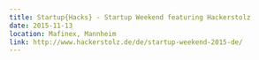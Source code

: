 ```yaml
---
title: Startup{Hacks} - Startup Weekend featuring Hackerstolz
date: 2015-11-13
location: Mafinex, Mannheim
link: http://www.hackerstolz.de/de/startup-weekend-2015-de/
---
```



